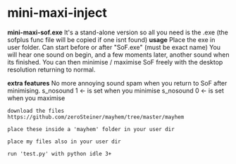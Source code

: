 # mini-maxi-inject
**mini-maxi-sof.exe**
It's a stand-alone version so all you need is the .exe (the sofplus func file will be copied if one isnt found)
__usage__ 
Place the exe in user folder. Can start before or after "SoF.exe" (must be exact name) You will hear one sound on begin, and a few moments later, another sound when its finished. You can then minimise / maximise SoF freely with the desktop resolution returning to normal.

__extra features__
No more annoying sound spam when you return to SoF after minimising.
s_nosound 1 <- is set when you minimise
s_nosound 0 <- is set when you maximise 


~~~~~~~~~~~~~~~~~~~~~~~~~~~~~~~~~~~~~~~~~~~~~~~~~~~~~~~~~~~~~~~~~~~~~~~~~~
download the files https://github.com/zeroSteiner/mayhem/tree/master/mayhem

place these inside a 'mayhem' folder in your user dir

place my files also in your user dir

run 'test.py' with python idle 3+
